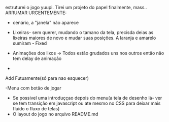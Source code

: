estruturei o jogo yuupi. Tirei um projeto do papel finalmente, mass..
 ARRUMAR URGENTEMENTE:

- cenário, a "janela" não aparece
- Lixeiras- sem querer, mudando o tamano da tela, precisda deias as lixeiras maiores de novo e mudar suas posições. A laranja e amarelo sumiram - Fixed
  
  
-  Animações dos lixos -> Todos estão grudados uns nos outros então não tem delay de animação
-  


Add Futuamente(só para nao esquecer)

-Menu com botão de jogar
- Se possivel uma introduççao depois do menu(a tela de desenho lá- ver se tem transição em javascript ou ate mesmo no CSS para deixar mais fluido o fluxo de telas)
- O layout do jogo no arquivo README.md
